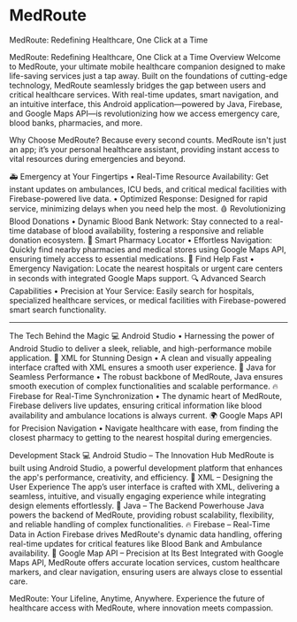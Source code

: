 # MedRoute
MedRoute: Redefining Healthcare, One Click at a Time

MedRoute: Redefining Healthcare, One Click at a Time
Overview
Welcome to MedRoute, your ultimate mobile healthcare companion designed to make life-saving services just a tap away. Built on the foundations of cutting-edge technology, MedRoute seamlessly bridges the gap between users and critical healthcare services. With real-time updates, smart navigation, and an intuitive interface, this Android application—powered by Java, Firebase, and Google Maps API—is revolutionizing how we access emergency care, blood banks, pharmacies, and more.

Why Choose MedRoute?
Because every second counts. MedRoute isn't just an app; it’s your personal healthcare assistant, providing instant access to vital resources during emergencies and beyond.

🚑 Emergency at Your Fingertips
•	Real-Time Resource Availability: Get instant updates on ambulances, ICU beds, and critical medical facilities with Firebase-powered live data.
•	Optimized Response: Designed for rapid service, minimizing delays when you need help the most.
🩸 Revolutionizing Blood Donations
•	Dynamic Blood Bank Network: Stay connected to a real-time database of blood availability, fostering a responsive and reliable donation ecosystem.
💊 Smart Pharmacy Locator
•	Effortless Navigation: Quickly find nearby pharmacies and medical stores using Google Maps API, ensuring timely access to essential medications.
🏥 Find Help Fast
•	Emergency Navigation: Locate the nearest hospitals or urgent care centers in seconds with integrated Google Maps support.
🔍 Advanced Search Capabilities
•	Precision at Your Service: Easily search for hospitals, specialized healthcare services, or medical facilities with Firebase-powered smart search functionality.
________________________________________
The Tech Behind the Magic
💻 Android Studio
•	Harnessing the power of Android Studio to deliver a sleek, reliable, and high-performance mobile application.
📑 XML for Stunning Design
•	A clean and visually appealing interface crafted with XML ensures a smooth user experience.
🔧 Java for Seamless Performance
•	The robust backbone of MedRoute, Java ensures smooth execution of complex functionalities and scalable performance.
🔥 Firebase for Real-Time Synchronization
•	The dynamic heart of MedRoute, Firebase delivers live updates, ensuring critical information like blood availability and ambulance locations is always current.
🌍 Google Maps API for Precision Navigation
•	Navigate healthcare with ease, from finding the closest pharmacy to getting to the nearest hospital during emergencies.

Development Stack
💻 Android Studio – The Innovation Hub
MedRoute is built using Android Studio, a powerful development platform that enhances the app's performance, creativity, and efficiency.
📑 XML – Designing the User Experience
The app’s user interface is crafted with XML, delivering a seamless, intuitive, and visually engaging experience while integrating design elements effortlessly.
🔧 Java – The Backend Powerhouse
Java powers the backend of MedRoute, providing robust scalability, flexibility, and reliable handling of complex functionalities.
🔥 Firebase – Real-Time Data in Action
Firebase drives MedRoute's dynamic data handling, offering real-time updates for critical features like Blood Bank and Ambulance availability.
📍 Google Map API – Precision at Its Best
Integrated with Google Maps API, MedRoute offers accurate location services, custom healthcare markers, and clear navigation, ensuring users are always close to essential care.



MedRoute: Your Lifeline, Anytime, Anywhere.
Experience the future of healthcare access with MedRoute, where innovation meets compassion.



